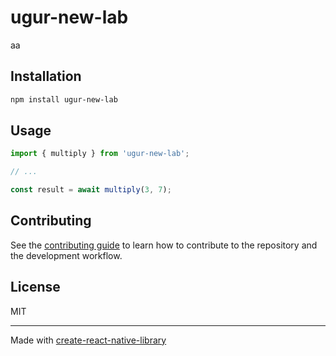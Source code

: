 # ugur-new-lab

aa

## Installation

```sh
npm install ugur-new-lab
```

## Usage

```js
import { multiply } from 'ugur-new-lab';

// ...

const result = await multiply(3, 7);
```

## Contributing

See the [contributing guide](CONTRIBUTING.md) to learn how to contribute to the repository and the development workflow.

## License

MIT

---

Made with [create-react-native-library](https://github.com/callstack/react-native-builder-bob)
